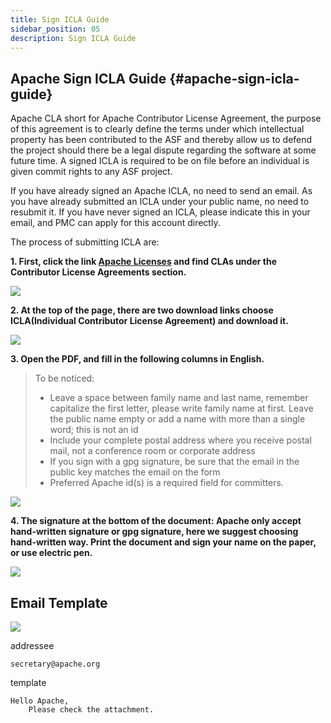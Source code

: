 ```yaml
---
title: Sign ICLA Guide
sidebar_position: 05
description: Sign ICLA Guide
---
```


## Apache Sign ICLA Guide {#apache-sign-icla-guide}

Apache CLA short for Apache Contributor License Agreement, the purpose of this agreement is to clearly define the terms under which intellectual property has been contributed to the ASF and thereby allow us to defend the project should there be a legal dispute regarding the software at some future time.
A signed ICLA is required to be on file before an individual is given commit rights to any ASF project.

If you have already signed an Apache ICLA, no need to send an email. As you have already submitted an ICLA under your public name, no need to resubmit it. If you have never signed an ICLA, please indicate this in your email, and PMC can apply for this account directly.

The process of submitting ICLA are:

**1. First, click the link [Apache Licenses](https://www.apache.org/licenses/#clas) and find CLAs under the Contributor License Agreements section.**

![](/img/icla/page_link.png)

**2. At the top of the page, there are two download links choose ICLA(Individual Contributor License Agreement) and download it.**

![](/img/Icla/download.png)

**3. Open the PDF, and fill in the following columns in English.**

> To be noticed:
>
> - Leave a space between family name and last name, remember capitalize the first letter, please write family name at first. Leave the public name empty or add a name with more than a single word; this is not an id
> - Include your complete postal address where you receive postal mail, not a conference room or corporate address
> - If you sign with a gpg signature, be sure that the email in the public key matches the email on the form
> - Preferred Apache id(s) is a required field for committers.

![](/img/Icla/write_info.png)

**4. The signature at the bottom of the document: Apache only accept hand-written signature or gpg signature, here we suggest choosing hand-written way. Print the document and sign your name on the paper, or use electric pen.**

![](/img/Icla/sign.png)

## Email Template 

![](/img/Icla/email.png)

addressee

```
secretary@apache.org
```

template

```
Hello Apache, 
    Please check the attachment.
```
